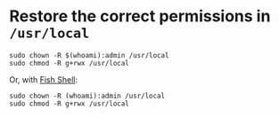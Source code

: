 # Restore the correct permissions in `/usr/local`

	sudo chown -R $(whoami):admin /usr/local
	sudo chmod -R g+rwx /usr/local

Or, with [Fish Shell](https://fishshell.com/):

	sudo chown -R (whoami):admin /usr/local
	sudo chmod -R g+rwx /usr/local
